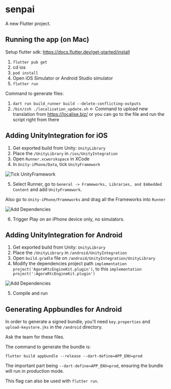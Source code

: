 # senpai

A new Flutter project.

## Running the app (on Mac)

Setup flutter sdk: https://docs.flutter.dev/get-started/install

1. `flutter pub get`
2.  cd ios
3.  `pod install`
4.  Open iOS Simulator or Android Studio simulator
5.  `flutter run`

Command to generate files: 

1. `dart run build_runner build --delete-conflicting-outputs`
2. `/bin/zsh ./localization_update.sh` <- Command to upload new translation from 
https://localise.biz/ or you can go to the file and run the script right from there


## Adding UnityIntegration for iOS

1. Get exported build from Unity: `UnityLibrary`
2. Place the `/UnityLibrary` in `/ios/UnityIntegration`
3. Open `Runner.xcworskspace` in XCode
4. In `Unity-iPhone/Data`, tick `UnityFramework`

![Tick UnityFramework](https://i.imgur.com/7FGyA1L.png)

5. Select Runner, go to `General -> Frameworks, Libraries, and Embedded Content` and add `UnityFramework`.

Also go to `Unity-iPhone/Frameworks` and drag all the Frameworks into `Runner`

![Add Dependencies](https://i.imgur.com/PglH5Pe.png)

6. Trigger Play on an iPhone device only, no simulators.

## Adding UnityIntegration for Android

1. Get exported build from Unity: `UnityLibrary`
2. Place the `/UnityLibrary` in `/android/UnityIntegration`
3. Open `build.gradle` file on  `/android/UnityIntegration/UnityLibrary`
4. Modify the dependencies project path `implementation project('AgoraRtcEngineKit.plugin')`, to this `implementation project(':AgoraRtcEngineKit.plugin')`

![Add Dependencies](https://i.imgur.com/Zy5faD4.png)

5. Compile and run

## Generating Appbundles for Android

In order to generate a signed bundle, you'll need `key.properties` and `upload-keystore.jks` in the `/android` directory.

Ask the team for these files.

The command to generate the bundle is:

`flutter build appbundle --release --dart-define=APP_ENV=prod`

The important part being `--dart-define=APP_ENV=prod`, ensuring the bundle will run in production mode.

This flag can also be used with `flutter run`.